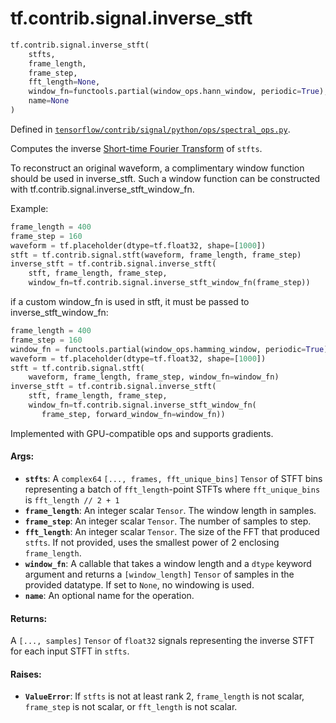 <div itemscope itemtype="http://developers.google.com/ReferenceObject">
<meta itemprop="name" content="tf.contrib.signal.inverse_stft" />
</div>

# tf.contrib.signal.inverse_stft

``` python
tf.contrib.signal.inverse_stft(
    stfts,
    frame_length,
    frame_step,
    fft_length=None,
    window_fn=functools.partial(window_ops.hann_window, periodic=True),
    name=None
)
```



Defined in [`tensorflow/contrib/signal/python/ops/spectral_ops.py`](https://www.tensorflow.org/code/tensorflow/contrib/signal/python/ops/spectral_ops.py).

Computes the inverse [Short-time Fourier Transform][stft] of `stfts`.

To reconstruct an original waveform, a complimentary window function should
be used in inverse_stft. Such a window function can be constructed with
tf.contrib.signal.inverse_stft_window_fn.

Example:

```python
frame_length = 400
frame_step = 160
waveform = tf.placeholder(dtype=tf.float32, shape=[1000])
stft = tf.contrib.signal.stft(waveform, frame_length, frame_step)
inverse_stft = tf.contrib.signal.inverse_stft(
    stft, frame_length, frame_step,
    window_fn=tf.contrib.signal.inverse_stft_window_fn(frame_step))
```

if a custom window_fn is used in stft, it must be passed to
inverse_stft_window_fn:

```python
frame_length = 400
frame_step = 160
window_fn = functools.partial(window_ops.hamming_window, periodic=True),
waveform = tf.placeholder(dtype=tf.float32, shape=[1000])
stft = tf.contrib.signal.stft(
    waveform, frame_length, frame_step, window_fn=window_fn)
inverse_stft = tf.contrib.signal.inverse_stft(
    stft, frame_length, frame_step,
    window_fn=tf.contrib.signal.inverse_stft_window_fn(
       frame_step, forward_window_fn=window_fn))
```

Implemented with GPU-compatible ops and supports gradients.

#### Args:

* <b>`stfts`</b>: A `complex64` `[..., frames, fft_unique_bins]` `Tensor` of STFT bins
    representing a batch of `fft_length`-point STFTs where `fft_unique_bins`
    is `fft_length // 2 + 1`
* <b>`frame_length`</b>: An integer scalar `Tensor`. The window length in samples.
* <b>`frame_step`</b>: An integer scalar `Tensor`. The number of samples to step.
* <b>`fft_length`</b>: An integer scalar `Tensor`. The size of the FFT that produced
    `stfts`. If not provided, uses the smallest power of 2 enclosing
    `frame_length`.
* <b>`window_fn`</b>: A callable that takes a window length and a `dtype` keyword
    argument and returns a `[window_length]` `Tensor` of samples in the
    provided datatype. If set to `None`, no windowing is used.
* <b>`name`</b>: An optional name for the operation.


#### Returns:

A `[..., samples]` `Tensor` of `float32` signals representing the inverse
STFT for each input STFT in `stfts`.


#### Raises:

* <b>`ValueError`</b>: If `stfts` is not at least rank 2, `frame_length` is not scalar,
    `frame_step` is not scalar, or `fft_length` is not scalar.

[stft]: https://en.wikipedia.org/wiki/Short-time_Fourier_transform